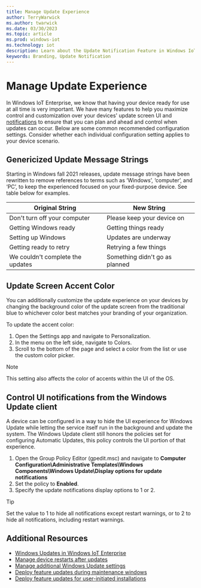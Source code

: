 ```yaml
---
title: Manage Update Experience
author: TerryWarwick
ms.author: twarwick
ms.date: 03/30/2023
ms.topic: article
ms.prod: windows-iot
ms.technology: iot
description: Learn about the Update Notification Feature in Windows IoT Enterprise.
keywords: Branding, Update Notification
---
```

# Manage Update Experience

In Windows IoT Enterprise, we know that having your device ready for use at all time is very important. We have many features to help you maximize control and customization over your devices' update screen UI and [notifications](/windows/deployment/update/waas-wu-settings#remove-access-to-use-all-windows-update-features) to ensure that you can plan and ahead and control when updates can occur. Below are some common recommended configuration settings. Consider whether each individual configuration setting applies to your device scenario.

## Genericized Update Message Strings

Starting in Windows fall 2021 releases, update message strings have been rewritten to remove references to terms such as ‘Windows’, ‘computer’, and ‘PC’, to keep the experienced focused on your fixed-purpose device. See table below for examples.

| Original String | New String |
|-----------------|------------|
| Don't turn off your computer | Please keep your device on |
| Getting Windows ready | Getting things ready |
| Setting up Windows | Updates are underway |
| Getting ready to retry | Retrying a few things |
| We couldn't complete the updates | Something didn't go as planned |

## Update Screen Accent Color

You can additionally customize the update experience on your devices by changing the background color of the update screen from the traditional blue to whichever color best matches your branding of your organization.  

To update the accent color:

1. Open the Settings app and navigate to Personalization.
2. In the menu on the left side, navigate to Colors.
3. Scroll to the bottom of the page and select a color from the list or use the custom color picker.

> [!NOTE]
>
> This setting also affects the color of accents within the UI of the OS.

## Control UI notifications from the Windows Update client

A device can be configured in a way to hide the UI experience for Windows Update while letting the service itself run in the background and update the system. The Windows Update client still honors the policies set for configuring Automatic Updates, this policy controls the UI portion of that experience.

1. Open the Group Policy Editor (gpedit.msc) and navigate to **Computer Configuration\Administrative Templates\Windows Components\Windows Update\Display options for update notifications**
2. Set the policy to **Enabled**.
3. Specify the update notifications display options to 1 or 2.

> [!TIP]
>
> Set the value to 1 to hide all notifications except restart warnings, or to 2 to hide all notifications, including restart warnings.

## Additional Resources

* [Windows Updates in Windows IoT Enterprise](../OS-Features/Updates.md)
* [Manage device restarts after updates](/windows/deployment/update/waas-restart)
* [Manage additional Windows Update settings](/windows/deployment/update/waas-wu-settings)
* [Deploy feature updates during maintenance windows](/windows/deployment/update/feature-update-maintenance-window)
* [Deploy feature updates for user-initiated installations](/windows/deployment/update/feature-update-user-install)
